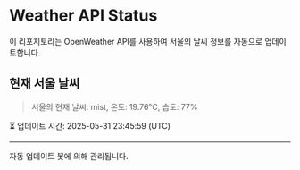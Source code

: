 
# Weather API Status

이 리포지토리는 OpenWeather API를 사용하여 서울의 날씨 정보를 자동으로 업데이트합니다.

## 현재 서울 날씨
> 서울의 현재 날씨: mist, 온도: 19.76°C, 습도: 77%

⏳ 업데이트 시간: 2025-05-31 23:45:59 (UTC)

---
자동 업데이트 봇에 의해 관리됩니다.
